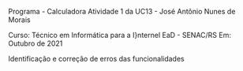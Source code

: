 Programa -  Calculadora
Atividade 1 da UC13 - José Antônio Nunes de Morais

Curso: Técnico em Informática para a I}nternel EaD - SENAC/RS
Em: Outubro de 2021

Identificação e correção de erros das funcionalidades